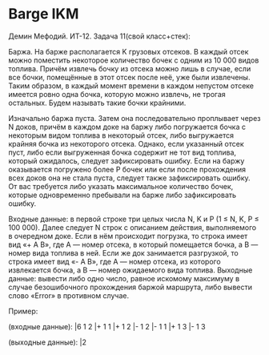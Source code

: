 # Barge IKM
Демин Мефодий. ИТ-12.
Задача 11(свой класс+стек):

Баржа. На барже располагается K грузовых отсеков. В каждый отсек можно
поместить некоторое количество бочек с одним из 10 000 видов топлива.
Причём извлечь бочку из отсека можно лишь в случае, если все бочки,
помещённые в этот отсек после неё, уже были извлечены. Таким образом, в
каждый момент времени в каждом непустом отсеке имеется ровно одна бочка,
которую можно извлечь, не трогая остальных. Будем называть такие бочки
крайними.

Изначально баржа пуста. Затем она последовательно проплывает через N
доков, причём в каждом доке на баржу либо погружается бочка с некоторым
видом топлива в некоторый отсек, либо выгружается крайняя бочка из
некоторого отсека. Однако, если указанный отсек пуст, либо если
выгруженная бочка содержит не тот вид топлива, который ожидалось, следует
зафиксировать ошибку. Если на баржу оказывается погружено более P бочек
или если после прохождения всех доков она не стала пуста, следует также
зафиксировать ошибку. От вас требуется либо указать максимальное
количество бочек, которые одновременно пребывали на барже либо
зафиксировать ошибку.

Входные данные: в первой строке три целых числа N, K и P (1 ≤ N, K, P ≤ 100
000). Далее следует N строк с описанием действия, выполняемого в очередном
доке. Если в нём происходит погрузка, то строка имеет вид «+ A B», где A —
номер отсека, в который помещается бочка, а B — номер вида топлива в ней.
Если же док занимается разгрузкой, то строка имеет вид «- A B», где A — номер
отсека, из которого извлекается бочка, а B — номер ожидаемого вида топлива.
Выходные данные: вывести либо одно число, равное искомому максимуму в
случае безошибочного прохождения баржой маршрута, либо вывести слово
«Error» в противном случае. 


Пример:

(входные данные):
|6 1 2
|+ 1 1
|+ 1 2
|- 1 2
|- 1 1
|+ 1 3
|- 1 3
 
(выходные данные):
|2
